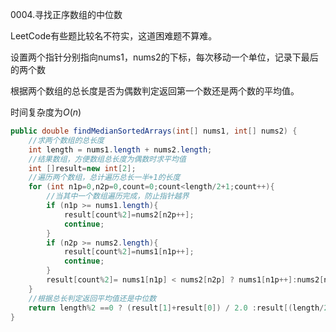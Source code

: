 0004.寻找正序数组的中位数

LeetCode有些题比较名不符实，这道困难题不算难。

设置两个指针分别指向nums1，nums2的下标，每次移动一个单位，记录下最后的两个数

根据两个数组的总长度是否为偶数判定返回第一个数还是两个数的平均值。

时间复杂度为$O(n)$

```java
public double findMedianSortedArrays(int[] nums1, int[] nums2) {
    //求两个数组的总长度
    int length = nums1.length + nums2.length;
    //结果数组，方便数组总长度为偶数时求平均值
    int []result=new int[2];
    //遍历两个数组，总计遍历总长一半+1的长度
    for (int n1p=0,n2p=0,count=0;count<length/2+1;count++){
        //当其中一个数组遍历完成，防止指针越界
        if (n1p >= nums1.length){
            result[count%2]=nums2[n2p++];
            continue;
        }
        if (n2p >= nums2.length){
            result[count%2]=nums1[n1p++];
            continue;
        }
        result[count%2]= nums1[n1p] < nums2[n2p] ? nums1[n1p++]:nums2[n2p++];
    }
    //根据总长判定返回平均值还是中位数
    return length%2 ==0 ? (result[1]+result[0]) / 2.0 :result[(length/2)%2];
}
```

